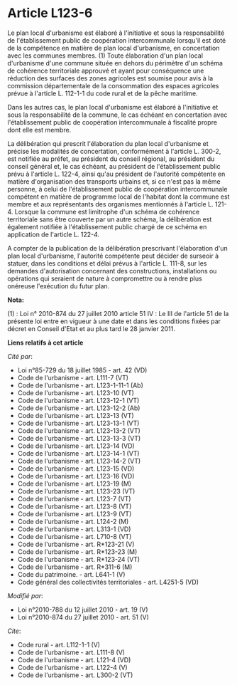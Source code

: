 # Article L123-6

Le plan local d'urbanisme est élaboré à l'initiative et sous la responsabilité de l'établissement public de coopération
intercommunale lorsqu'il est doté de la compétence en matière de plan local d'urbanisme, en concertation avec les communes
membres. (1) Toute élaboration d'un plan local d'urbanisme d'une commune située en dehors du périmètre d'un schéma de
cohérence territoriale approuvé et ayant pour conséquence une réduction des surfaces des zones agricoles est soumise pour
avis à la commission départementale de la consommation des espaces agricoles prévue à l'article L. 112-1-1 du code rural et
de la pêche maritime. 

Dans les autres cas, le plan local d'urbanisme est élaboré à l'initiative et sous la responsabilité de la commune, le cas
échéant en concertation avec l'établissement public de coopération intercommunale à fiscalité propre dont elle est membre. 

La délibération qui prescrit l'élaboration du plan local d'urbanisme et précise les modalités de concertation, conformément à
l'article L. 300-2, est notifiée au préfet, au président du conseil régional, au président du conseil général et, le cas
échéant, au président de l'établissement public prévu à l'article L. 122-4, ainsi qu'au président de l'autorité compétente en
matière d'organisation des transports urbains et, si ce n'est pas la même personne, à celui de l'établissement public de
coopération intercommunale compétent en matière de programme local de l'habitat dont la commune est membre et aux
représentants des organismes mentionnés à l'article L. 121-4. Lorsque la commune est limitrophe d'un schéma de cohérence
territoriale sans être couverte par un autre schéma, la délibération est également notifiée à l'établissement public chargé
de ce schéma en application de l'article L. 122-4. 

A compter de la publication de la délibération prescrivant l'élaboration d'un plan local d'urbanisme, l'autorité compétente
peut décider de surseoir à statuer, dans les conditions et délai prévus à l'article L. 111-8, sur les demandes d'autorisation
concernant des constructions, installations ou opérations qui seraient de nature à compromettre ou à rendre plus onéreuse
l'exécution du futur plan.

**Nota:**

(1) : Loi n° 2010-874 du 27 juillet 2010 article 51 IV : Le III de l'article 51 de la présente loi entre en vigueur à une
date et dans les conditions fixées par décret en Conseil d'Etat et au plus tard le 28 janvier 2011.

**Liens relatifs à cet article**

_Cité par_:

  - Loi n°85-729 du 18 juillet 1985 - art. 42 (VD)
  - Code de l'urbanisme - art. L111-7 (VT)
  - Code de l'urbanisme - art. L123-1-11-1 (Ab)
  - Code de l'urbanisme - art. L123-10 (VT)
  - Code de l'urbanisme - art. L123-12-1 (VT)
  - Code de l'urbanisme - art. L123-12-2 (Ab)
  - Code de l'urbanisme - art. L123-13 (VT)
  - Code de l'urbanisme - art. L123-13-1 (VT)
  - Code de l'urbanisme - art. L123-13-2 (VT)
  - Code de l'urbanisme - art. L123-13-3 (VT)
  - Code de l'urbanisme - art. L123-14 (VD)
  - Code de l'urbanisme - art. L123-14-1 (VT)
  - Code de l'urbanisme - art. L123-14-2 (VT)
  - Code de l'urbanisme - art. L123-15 (VD)
  - Code de l'urbanisme - art. L123-16 (VD)
  - Code de l'urbanisme - art. L123-19 (M)
  - Code de l'urbanisme - art. L123-23 (VT)
  - Code de l'urbanisme - art. L123-7 (VT)
  - Code de l'urbanisme - art. L123-8 (VT)
  - Code de l'urbanisme - art. L123-9 (VT)
  - Code de l'urbanisme - art. L124-2 (M)
  - Code de l'urbanisme - art. L313-1 (VD)
  - Code de l'urbanisme - art. L710-8 (VT)
  - Code de l'urbanisme - art. R*123-21 (V)
  - Code de l'urbanisme - art. R*123-23 (M)
  - Code de l'urbanisme - art. R*123-24 (VT)
  - Code de l'urbanisme - art. R*311-6 (M)
  - Code du patrimoine. - art. L641-1 (V)
  - Code général des collectivités territoriales - art. L4251-5 (VD)

_Modifié par_:

  - Loi n°2010-788 du 12 juillet 2010 - art. 19 (V)
  - Loi n°2010-874 du 27 juillet 2010 - art. 51 (V)

_Cite_:

  - Code rural - art. L112-1-1 (V)
  - Code de l'urbanisme - art. L111-8 (V)
  - Code de l'urbanisme - art. L121-4 (VD)
  - Code de l'urbanisme - art. L122-4 (V)
  - Code de l'urbanisme - art. L300-2 (VT)
